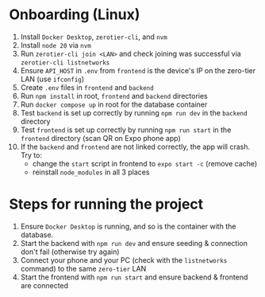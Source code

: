 # Onboarding (Linux)
1. Install ``Docker Desktop``,  `zerotier-cli`, and `nvm`
2. Install `node 20` via `nvm`
3. Run `zerotier-cli join <LAN>` and check joining was successful via `zerotier-cli listnetworks`
4. Ensure `API_HOST` in `.env` from `frontend` is the device's IP on the zero-tier LAN (use `ifconfig`)
5. Create `.env` files in `frontend` and `backend`
6. Run `npm install` in root, `frontend` and `backend` directories
7. Run `docker compose up` in root for the database container
8. Test `backend` is set up correctly by running `npm run dev` in the `backend` directory
9. Test `frontend` is set up correctly by running `npm run start` in the `frontend` directory (scan QR on Expo phone app)
10. If the `backend` and `frontend` are not linked correctly, the app will crash. Try to:
     * change the `start` script in frontend to `expo start -c` (remove cache)
     * reinstall `node_modules` in all 3 places
# Steps for running the project
1. Ensure `Docker Desktop` is running, and so is the container with the database.
2. Start the backend with `npm run dev` and ensure seeding & connection don't fail (otherwise try again)
3. Connect your phone and your PC (check with the `listnetworks` command) to the same `zero-tier` LAN
4. Start the frontend with `npm run start` and ensure backend & frontend are connected
